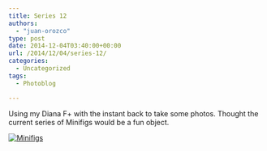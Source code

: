```yaml
---
title: Series 12
authors: 
  - "juan-orozco"
type: post
date: 2014-12-04T03:40:00+00:00
url: /2014/12/04/series-12/
categories:
  - Uncategorized
tags:
  - Photoblog

---
```

Using my Diana F+ with the instant back to take some photos. Thought the current series of Minifigs would be a fun object.

[<img src="https://i1.wp.com/m.juanorozco.com/photos/2014/12/Series12+-+12-2014.medium.jpg?w=580" alt="Minifigs" data-recalc-dims="1" />][1]

 [1]: http://m.juanorozco.com/photos/2014/12/Series12+-+12-2014.large.jpg